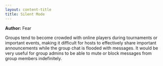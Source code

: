 ```yaml
---
layout: content-title
title: Silent Mode
---
```


<script>
$( document ).ready( function ( ) { $( 'h1' ).prepend( '<span class="badge badge-type">Group</span>&nbsp;' ) } );
</script>

**Author:** Fear

Groups tend to become crowded with online players during tournaments or important events, making it difficult for hosts to effectively share important announcements while the group chat is flooded with messages. It would be very useful for group admins to be able to mute or block messages from group members indefinitely.


